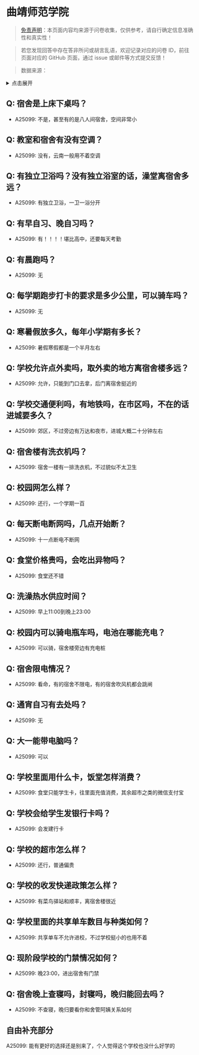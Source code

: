 # 曲靖师范学院

> [免责声明](https://colleges.chat/#_3)：本页面内容均来源于问卷收集，仅供参考，请自行确定信息准确性和真实性！

> 若您发现回答中存在答非所问或胡言乱语，欢迎记录对应的问卷 ID，前往页面对应的 GitHub 页面，通过 issue 或邮件等方式提交反馈！

> 数据来源：

<details><summary>点击展开</summary>
<ul>
<li>A25099: 匿名 (2024 年 06 月)</li>
</ul>
</details>

## Q: 宿舍是上床下桌吗？

- A25099: 不是，甚至有的是八人间宿舍，空间非常小

## Q: 教室和宿舍有没有空调？

- A25099: 没有，云南一般用不着空调

## Q: 有独立卫浴吗？没有独立浴室的话，澡堂离宿舍多远？

- A25099: 有独立卫浴，一卫一浴分开

## Q: 有早自习、晚自习吗？

- A25099: 有！！！！堪比高中，还要每天考勤

## Q: 有晨跑吗？

- A25099: 无

## Q: 每学期跑步打卡的要求是多少公里，可以骑车吗？

- A25099: 无

## Q: 寒暑假放多久，每年小学期有多长？

- A25099: 暑假寒假都是一个半月左右

## Q: 学校允许点外卖吗，取外卖的地方离宿舍楼多远？

- A25099: 允许，只能到门口去拿，后门离宿舍挺近的

## Q: 学校交通便利吗，有地铁吗，在市区吗，不在的话进城要多久？

- A25099: 郊区，不过旁边有万达和夜市，进城大概二十分钟左右

## Q: 宿舍楼有洗衣机吗？

- A25099: 宿舍一楼有一排洗衣机，不过貌似不太卫生

## Q: 校园网怎么样？

- A25099: 还行，一个学期一百

## Q: 每天断电断网吗，几点开始断？

- A25099: 十一点断电不断网

## Q: 食堂价格贵吗，会吃出异物吗？

- A25099: 食堂还不错

## Q: 洗澡热水供应时间？

- A25099: 早上11:00到晚上23:00

## Q: 校园内可以骑电瓶车吗，电池在哪能充电？

- A25099: 可以骑，宿舍楼旁边有充电桩

## Q: 宿舍限电情况？

- A25099: 看命，有的宿舍不限电，有的宿舍吹风机都会跳闸

## Q: 通宵自习有去处吗？

- A25099: 无

## Q: 大一能带电脑吗？

- A25099: 可以

## Q: 学校里面用什么卡，饭堂怎样消费？

- A25099: 食堂只能学生卡，往里面充值消费，其余超市之类的微信支付宝

## Q: 学校会给学生发银行卡吗？

- A25099: 会发建行卡

## Q: 学校的超市怎么样？

- A25099: 还行，普通偏贵

## Q: 学校的收发快递政策怎么样？

- A25099: 有菜鸟驿站和顺丰，离宿舍楼很近

## Q: 学校里面的共享单车数目与种类如何？

- A25099: 共享单车不允许进校，不过学校挺小的也用不着

## Q: 现阶段学校的门禁情况如何？

- A25099: 晚23:00，进出宿舍有门禁

## Q: 宿舍晚上查寝吗，封寝吗，晚归能回去吗？

- A25099: 不查寝，晚归要看你和舍管阿姨关系如何

## 自由补充部分

A25099: 能有更好的选择还是别来了，个人觉得这个学校也没什么好学的